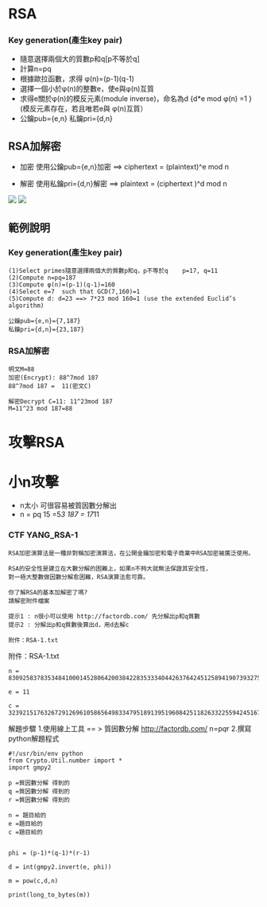 # RSA

### Key generation(產生key pair)
- 隨意選擇兩個大的質數p和q[p不等於q]
- 計算n=pq
- 根據歐拉函數，求得 φ(n)=(p-1)(q-1)
- 選擇一個小於φ(n)的整數e，使e與φ(n)互質
- 求得e關於φ(n)的模反元素(module inverse)，命名為d {d*e mod φ(n) =1 }(模反元素存在，若且唯若e與 φ(n)互質）
- 公鑰pub={e,n}    私鑰pri={d,n}

## RSA加解密

- 加密 使用公鑰pub={e,n}加密  ==> ciphertext = (plaintext)^e mod n

- 解密 使用私鑰pri={d,n}解密  ==>  plaintext = (ciphertext )^d mod n

<img src="https://render.githubusercontent.com/render/math?math=plaintext = (ciphertext )^{d} mod n">
<img src="https://render.githubusercontent.com/render/math?math=e^{i \pi} = -1">

## 範例說明
### Key generation(產生key pair)
```
(1)Select primes隨意選擇兩個大的質數p和q，p不等於q    p=17, q=11
(2)Compute n=pq=187
(3)Compute φ(n)=(p-1)(q-1)=160
(4)Select e=7  such that GCD(7,160)=1
(5)Compute d: d=23 ==> 7*23 mod 160=1 (use the extended Euclid’s algorithm)

公鑰pub={e,n}={7,187}
私鑰pri={d,n}={23,187}
```
### RSA加解密
```
明文M=88
加密(Encrypt): 88^7mod 187
88^7mod 187 =  11(密文C)

解密Decrypt C=11: 11^23mod 187
M=11^23 mod 187=88
```

# 攻擊RSA

# 小n攻擊
- n太小 可很容易被質因數分解出
- n = pq   15 =5*3  187 = 17*11


### CTF YANG_RSA-1
```
RSA加密演算法是一種非對稱加密演算法，在公開金鑰加密和電子商業中RSA加密被廣泛使用。

RSA的安全性是建立在大數分解的困難上，如果n不夠大就無法保證其安全性，
對一極大整數做因數分解愈困難，RSA演算法愈可靠。

你了解RSA的基本加解密了嗎?
請解密附件檔案

提示1 : n很小可以使用 http://factordb.com/ 先分解出p和q質數
提示2 : 分解出p和q質數後算出d，用d去解c

附件：RSA-1.txt
```
附件：RSA-1.txt
```
n = 83092583783534841000145280642003842283533340442637642451258941907393275732996256523893438356692786223410880194199043046345864683398238392329295750150314289824255749149834103

e = 11

c = 32392151763267291269610586564983347951891395196084251182633225594245167922176424232164117237142038355860036871811244158149537196288428230971760474130300660929743492107190512
```

解題步驟
1.使用線上工具 == > 質因數分解  http://factordb.com/
  n=p*q*r
2.撰寫python解題程式
```
#!/usr/bin/env python
from Crypto.Util.number import *
import gmpy2

p =質因數分解 得到的
q =質因數分解 得到的
r =質因數分解 得到的

n = 題目給的
e =題目給的
c =題目給的


phi = (p-1)*(q-1)*(r-1)

d = int(gmpy2.invert(e, phi))

m = pow(c,d,n)

print(long_to_bytes(m))
```


